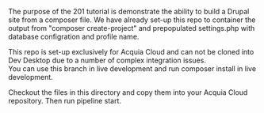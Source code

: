The purpose of the 201 tutorial is demonstrate the ability to build a Drupal site from a composer file.  We have already set-up this 
repo to container the output from "composer create-project" and prepopulated settings.php with database configration and profile name.

This repo is set-up exclusively for Acquia Cloud and can not be cloned into Dev Desktop due to a number of complex integration issues.  
You can use this branch in live development and run composer install in live development.

Checkout the files in this directory and copy them into your Acquia Cloud repository. Then run pipeline start.
